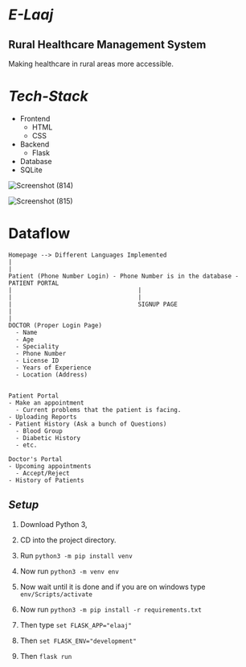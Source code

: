 # *E-Laaj*
## Rural Healthcare Management System

Making healthcare in rural areas more accessible.

# *Tech-Stack*
- Frontend
  - HTML
  - CSS
- Backend
  - Flask
- Database
 - SQLite
 
![Screenshot (814)](https://user-images.githubusercontent.com/61280281/102720683-c13b5080-431b-11eb-9fc8-25fc764e0ed8.png)
 
![Screenshot (815)](https://user-images.githubusercontent.com/61280281/102720682-bf718d00-431b-11eb-9229-d73d53f83e07.png)


# Dataflow

```
Homepage --> Different Languages Implemented
|
|
Patient (Phone Number Login) - Phone Number is in the database - PATIENT PORTAL
|                                   |
|                                   |
|                                   SIGNUP PAGE
|
|
DOCTOR (Proper Login Page)
  - Name
  - Age
  - Speciality
  - Phone Number
  - License ID
  - Years of Experience
  - Location (Address)


Patient Portal
- Make an appointment 
  - Current problems that the patient is facing.
- Uploading Reports
- Patient History (Ask a bunch of Questions)
  - Blood Group
  - Diabetic History
  - etc.
  
Doctor's Portal
- Upcoming appointments 
  - Accept/Reject
- History of Patients

```

## *Setup*

1. Download Python 3,
2. CD into the project directory.
3. Run 
`python3 -m pip install venv`

4. Now run 
`python3 -m venv env`

5. Now wait until it is done and if you are on windows type 
`env/Scripts/activate`

6. Now run 
`python3 -m pip install -r requirements.txt`

7. Then type 
`set FLASK_APP="elaaj"`

8. Then 
`set FLASK_ENV="development"`

9. Then 
`flask run`



